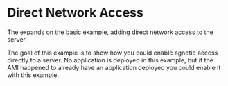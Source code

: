 # Direct Network Access

The expands on the basic example, adding direct network access to the server.

The goal of this example is to show how you could enable agnotic access directly to a server.
No application is deployed in this example,
 but if the AMI happened to already have an application deployed you could enable it with this example.
